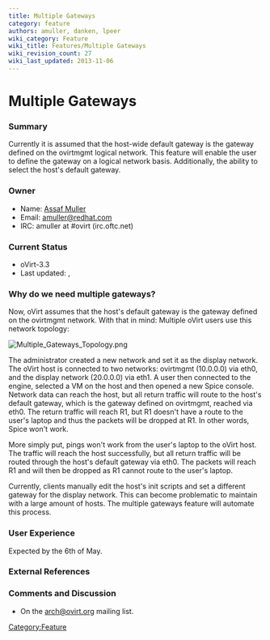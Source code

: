 ```yaml
---
title: Multiple Gateways
category: feature
authors: amuller, danken, lpeer
wiki_category: Feature
wiki_title: Features/Multiple Gateways
wiki_revision_count: 27
wiki_last_updated: 2013-11-06
---
```


# Multiple Gateways

### Summary

Currently it is assumed that the host-wide default gateway is the gateway defined on the ovirtmgmt logical network. This feature will enable the user to define the gateway on a logical network basis. Additionally, the ability to select the host's default gateway.

### Owner

*   Name: [ Assaf Muller](User:amuller)
*   Email: <amuller@redhat.com>
*   IRC: amuller at #ovirt (irc.oftc.net)

### Current Status

*   oVirt-3.3
*   Last updated: ,

### Why do we need multiple gateways?

Now, oVirt assumes that the host's default gateway is the gateway defined on the ovirtmgmt network. With that in mind: Multiple oVirt users use this network topology:

![](Multiple_Gateways_Topology.png "Multiple_Gateways_Topology.png")

The administrator created a new network and set it as the display network. The oVirt host is connected to two networks: ovirtmgmt (10.0.0.0) via eth0, and the display network (20.0.0.0) via eth1. A user then connected to the engine, selected a VM on the host and then opened a new Spice console. Network data can reach the host, but all return traffic will route to the host's default gateway, which is the gateway defined on ovirtmgmt, reached via eth0. The return traffic will reach R1, but R1 doesn't have a route to the user's laptop and thus the packets will be dropped at R1. In other words, Spice won't work.

More simply put, pings won't work from the user's laptop to the oVirt host. The traffic will reach the host successfully, but all return traffic will be routed through the host's default gateway via eth0. The packets will reach R1 and will then be dropped as R1 cannot route to the user's laptop.

Currently, clients manually edit the host's init scripts and set a different gateway for the display network. This can become problematic to maintain with a large amount of hosts. The multiple gateways feature will automate this process.

### User Experience

Expected by the 6th of May.

### External References

### Comments and Discussion

*   On the arch@ovirt.org mailing list.

<Category:Feature>
